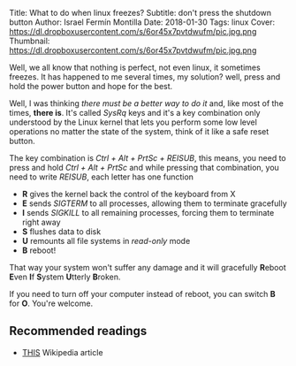 Title: What to do when linux freezes?
Subtitle: don't press the shutdown button
Author: Israel Fermín Montilla
Date: 2018-01-30
Tags: linux
Cover: https://dl.dropboxusercontent.com/s/6or45x7pvtdwufm/pic.jpg.png
Thumbnail: https://dl.dropboxusercontent.com/s/6or45x7pvtdwufm/pic.jpg.png


Well, we all know that nothing is perfect, not even linux, it sometimes freezes.
It has happened to me several times,
my solution? well, press and hold the power button and hope for the best. 

Well, I was thinking *there must be a better way to do it* and, like most of the times, **there is**. 
It's called *SysRq* keys and it's a key combination only understood by the Linux kernel that lets you
perform some low level operations no matter the state of the system, think of it like a safe reset button.

The key combination is *Ctrl + Alt + PrtSc + REISUB*, this means, you need to press and hold *Ctrl + Alt + PrtSc*
and while pressing that combination, you need to write *REISUB*, each letter has one function

* **R** gives the kernel back the control of the keyboard from X
* **E** sends *SIGTERM* to all processes, allowing them to terminate gracefully
* **I** sends *SIGKILL* to all remaining processes, forcing them to terminate right away
* **S** flushes data to disk
* **U** remounts all file systems in *read-only* mode
* **B** reboot!

That way your system won't suffer any damage and it will gracefully **R**eboot **E**ven
**I**f **S**ystem **U**tterly **B**roken.

If you need to turn off your computer instead of reboot, you
can switch **B** for **O**. You're welcome.

## Recommended readings
* [THIS](https://en.wikipedia.org/wiki/Magic_SysRq_key) Wikipedia article
